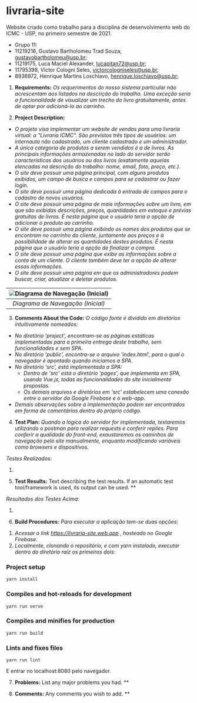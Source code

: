 # livraria-site
Website criado como trabalho para a disciplina de desenvolvimento web do ICMC - USP, no primeiro semestre de 2021.


- Grupo 11:						
- 11219216,   Gustavo Bartholomeu Trad Souza,			gustavobartholomeu@usp.br;		
- 11219175,	  Luca Maciel Alexander,			        lucapitan72@usp.br;		
- 11795398,	  Victor Cologni Seles,			          victorcologniseles@usp.br;		
- 8936972,	  Henrique Martins Loschiavo,			    henrique.loschiavo@usp.br;		


1. **Requirements:** 
*Os requerimentos do nosso sistema particular não acrescentam aos listados na descrição do trabalho. Uma exceção seria a funcionalidade de visualizar um trecho do livro gratuitamente, antes de optar por adicioná-lo ao carrinho.*



2. **Project Description:**
- *O projeto visa implementar um website de vendas para uma livraria virtual: a "Livraria ICMC". São previstos três tipos de usuários: um internauta não cadastrado, um cliente cadastrado e um administrador.* 
- *A única categoria de produtos a serem vendidos é a de livros. As principais informações armazenadas no lado do servidor serão características dos usuários ou dos livros (exatamente aquelas elencadas na descrição do trabalho: nome, email, foto, preço, etc.).*
- *O site deve possuir uma página principal, com alguns produtos exibidos, um campo de busca e campos para se cadastrar ou fazer login.*
- *O site deve possuir uma página dedicada à entrada de campos para o cadastro de novos usuários.*
- *O site deve possuir uma página de mais informações sobre um livro, em que são exibidas descrições, preços, quantidades em estoque e prévias gratuitas de livros. É nesta página que o usuário teria a opção de adicionar o produto ao carrinho.*
- *O site deve possuir uma página exibindo os nomes dos produtos que se encontram no carrinho do cliente, juntamente aos preços e à possibilidade de alterar as quantidades destes produtos. É nesta página que o usuário teria a opção de finalizar a compra.*
- *O site deve possuir uma página que exibe as informações sobre a conta de um cliente. O cliente também deve ter a opção de alterar essas informações.*
- *O site deve possuir uma página em que os administradores podem buscar, criar, atualizar e deletar produtos.*  

| ![Diagrama de Navegação (Inicial)](./testes/diagrama/navDiagramLivraria.png?raw=true) | 
|:--:| 
| *Diagrama de Navegação (Inicial)* |



3. **Comments About the Code:** 
*O código fonte é dividido em diretórios intuitivamente nomeados:*
- *No diretório 'project', encontram-se as páginas estáticas implementadas para a primeira entrega deste trabalho, sem funcionalidades e sem SPA.*
- *No diretório 'public', encontra-se o arquivo 'index.html', para o qual o navegador é apontado quando iniciamos a SPA.*
- *No diretório 'src', está implementada a SPA:*
  - *Dentro de 'src' está o diretório 'pages', que implementa em SPA, usando Vue.js, todas as funcionalidades do site inicialmente propostas.*
  - *Os demais arquivos e diretórios em 'src' estabelecem uma conexão entre o servidor da Google Firebase e o web-app.*
- *Demais observações sobre a implementação podem ser encontrados em forma de comentários dentro do próprio código.*



4. **Test Plan:** 
*Quando a lógica do servidor for implementada, testaremos utilizando o postman para realizar requests e conferir replies. Para conferir a qualidade do front-end, exaustaremos os caminhos de navegação pelo site manualmente, enquanto modificando variáveis como browsers e dispositivos.*

*Testes Realizados:*

1)



5. **Test Results:** 
Text describing the test results. If an automatic test tool/framework is used,
its output can be used.
**

*Resultados dos Testes Acima:*

1)



6. **Build Procedures:** 
*Para executar a aplicação tem-se duas opções:*
1) *Acessar o link https://livraria-site.web.app , hosteado no Google Firebase.*
2) *Localmente, clonando o repositório, e com yarn instalado, executar dentro do diretório raíz os primeiros dois:*
  
### Project setup
```
yarn install
```
### Compiles and hot-reloads for development
```
yarn run serve
```
### Compiles and minifies for production
```
yarn run build
```
### Lints and fixes files
```
yarn run lint
```
E entrar no localhost:8080 pelo navegador. 



7. **Problems:** 
List any major problems you had.
**



9. **Comments:** 
Any comments you wish to add.
**






